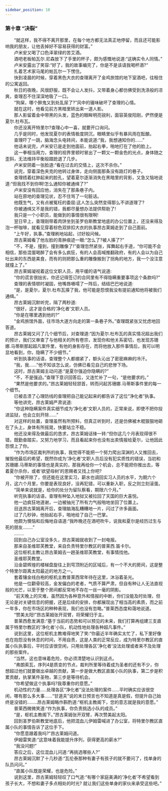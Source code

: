 ```yaml
---
sidebar_position: 10
---
```

### 第十章  “决裂”  


　　“就这样，我不得不离开那里，在每个地方都无法真正地停留，而且还可能影响我的朋友，让他丢掉好不容易获得的财富。”  
　　卢米安又喝了口色泽翠绿的苦艾酒。  
　　酒吧老板帕瓦尔.尼森放下了手里的杯子，颇为感慨地说道:“这确实令人同情。”  
　　卢米安露出了笑容:“好了，我的故事编完了，你是不是该请我喝杯酒?“  
　　扎着艺术家马尾的帕瓦尔一下愣住。  
　　快到凌晨的时候，穿着黑色大衣的查理离开了金鸡旅馆的地下室酒吧，往租住的公寓返回。  
　　秋日的夜晚，风很舒服，既不会让人发抖，又带着身心都仿佛受到洗涤般的凉爽，查理忍不住深深地吸了一口。  
　　“狗屎，哪个醉鬼又到处乱尿了?”风中的骚味破坏了查理的心情。  
　　就在这时，他看见前方黑暗里转出来一道人影。  
　　那人影留着金中带黑的头发，蓝色的眼眸明亮锐利，面容英俊阳刚，俨然便是夏尔.杜布瓦。  
　　你还没离开特里尔?查理心中一喜，就要开口询问。  
　　几乎是同时，他发现夏尔的表情极度阴沉，眼睛里似乎有暴风雨在酝酿。  
　　查理吓了一跳，脑海念头电转间，本能说道:“我，我想通知你的...…”  
　　他话未说完，卢米安已是走到他面前，抬起右拳，啪地打在了他的脸上。  
　　这一拳相当用力，查理的视界里顿时冒出了一颗又一颗金色的光点，身体随之歪斜，无法维持平衡般踉跄退了几步。  
　　卢米安阴着一张脸道:“看在过去的交情上，这次不杀你。”  
　　说完，穿着深色夹克的他转过身体，走向侧面那条没有路灯的巷子。  
　　查理捂着红肿起来的脸孔，望着夏尔逐渐消失在黑暗里的背影，又急又恼地说道:“但我找不到你啊!怎么通知你被通缉了?”  
　　卢米安没有回应他，消失在了那条巷子内。  
　　站在原地的查理见状，忍不住骂了一句脏话。  
　　他既生气，又有点被冤枉的委屈:这人怎么突然变得那么不讲道理了?  
　　你被通缉又不是我的错，我都尽量想办法提供帮助了!  
　　我只是一个小职员，能做到的事情很有限啊!  
　　翌日早上，查理刚带着肉饼坐到圣罗伯斯教堂地底的办公位置上，还没来得及泡一杯咖啡，就看见穿着棕色双排扣大衣的执事昂古莱姆走到了自己面前。  
　　“上午好，执事。”查理刷地站起，讨好般问候。  
　　昂古莱姆看了他左脸的青肿痕迹一眼:“怎么了?被人揍了?”  
　　“不，不是，撞到，撞到雕像了!”查理忽然紧张，挥舞起右手道，“你可能不会相信，那些混蛋喝醉了会有多么疯狂，有的人会高喊推翻政府，有的人会以为自己吐出来的东西是美食，而有的则把那么重的雕像搬到了拐角的地方，我一个没注意就撞上了。”  
　　昂古莱姆凝视着这位文职人员，用平缓的语气说道:  
　　“你的谎言很拙劣，你还记得签订的合同里有不得隐瞒重要事项这个条款吗?”  
　　查理的表情顿时凝固，他嘴唇嗫嚅了一阵后，结结巴巴地说道:  
　　“是，是夏尔，夏尔.杜布瓦揍了我，他可能是怨恨我没有提前通知他将被我们通缉。”  
　　昂古莱姆沉默听完，隔了两秒道:  
　　“很好，这才是合格的‘净化者’文职人员。  
　　“你是在哪里遇到他的?”  
　　“金鸡旅馆外面，往市场大道方向走的第一条巷子外。”查理既紧张又忧虑地回答道。  
　　昂古莱姆又问了几个细节后，对查理道:“因为夏尔.杜布瓦的真实情况超出我们的预计，我们又审查了与他相关的所有卷宗，发现你和他关系密切，也发现苏珊娜.马蒂斯那起超凡案件里，有他的身影存在，而将他放入那件事情后，我可以明显地看到，你，隐瞒了不少细节。”  
　　听到执事的话语，查理整个人都绷紧了，额头沁出了密密麻麻的冷汗。  
　　“我，我……”他不知该怎么说，仿佛已看见自己的悲惨下场。  
　　这时，昂古莱姆主动问道:“是夏尔强迫你隐瞒的?”  
　　“不，不是强迫。”查理下意识回答后，又连忙补了一句，“是他要求的。”  
　　“果然是他要求的。”昂古莱姆轻轻颔首，转而问起苏珊娜.马蒂斯事件里的每一个细节。  
　　已被击溃了心理防线的查理把自己能记起来的都告诉了这位“净化者”执事。  
　　等他讲完，昂古莱姆严肃说道:  
　　“你这种隐瞒案件真实细节成为‘净化者’文职人员的，正常来说，即使不把你投进监狱，也会立刻开除......”  
　　对这样的处置，查理虽然有所预料，但真正听到时，还是仿佛被木棍狠狠地砸在了头上，身体有所摇晃，快要站立不稳。  
　　他还没来得及做最后的恳求，昂古莱姆话锋一转:“但你这几个月表现得很不错，既勤奋踏实，又努力地学习，而且看起来你也没有出卖情报给夏尔，让他因此怨恨上了你。  
　　“作为市场区裁判所的执事，我觉得不能把一个努力爬出深渊的人又推回去，摧毁他最后的希望，既然你成为‘净化者’文职人员后没有犯实质性的错误，当初和苏珊娜.马蒂斯的事情也是真实的，那我再给你一个机会，总不能把你推出去，等着夏尔杀你，或者‘欲望母树’的恩赐者又找上你吧?  
　　“你被开除了，但还能在这里实习，薪水也调回实习人员的水平，为期六个月，这六个月里，你要是表现良好，没再犯错，可以重新入职，反之则立刻滚蛋。  
　　“简单来说就是，给你的处分为留队察看，期限六个月。”  
　　听完执事的话语，查理有种坠入地狱又被拉回了天国的巨大喜悦。  
　　他一边疯狂地道谢，一边被抽光了所有力气般啪地坐回了位置上。  
　　目送昂古莱姆离开后，查理脑海乱糟糟地一片，闪过了许多画面。  
　　过了几秒钟，他抬起右手，啪地给了自己一巴掌。  
　　他颇为懊恼和后悔地自语道:“我昨晚还在酒吧吹牛，说我和夏尔是经历过生与死的朋友….….”  
　　….….  
　　回到自己办公室没多久，昂古莱姆就收到了一封电报。  
　　那来自圣维耶芙教堂，来自负责特里尔教区的普莱西.笛卡尔。  
　　这位枢机主教让昂古莱姆去一趟圣维耶芙教堂，有事情找他。  
　　圣维耶芙教堂。  
　　沿金碧辉煌的楼梯盘旋往上到穹顶附近的区域后，有一个不大的房间，这是整个特里尔距离太阳最近的地方之一。  
　　套着镶金线白袍的枢机主教普莱西常年待在这里，沐浴着圣光。  
　　他是一位颧骨较高，金发偏白的老者，气质不算严肃，但自有种让人无法直视般的光芒，以至于整个房间都反常地不存在一丝一毫的阴影。  
　　“前天晚上的灾难，虽然因为各种意外和情报的中断，你们没能及时处理，但无论是对关键信息的把握，还是后续的安排，你都展现出了相当高的素质，而之前一年多，你在市场区的种种表现，我们也没有忽略。”普莱西态度和蔼地说道。  
　　“赞美太阳!”昂古莱姆张开双臂，将荣耀归于主。  
　　普莱西愈发满意:“基于当前的态势和可以预见的未来，我们打算再组建三支直属于特里尔教区的‘净化者’小队，机动性地处理各种超凡事件。”  
　　说到这里，这位枢机主教难得地笑了笑:“你最近半年确实太忙了，私下里好像也在抱怨没有休息的时间，不用自责，这是人类的正常反应，成为特里尔教区的直属小队执事后，平时应该很空闲，只用处理各区‘净化者’没法处理或者来不及处理的那些案件。  
　　“当然，这也意味着危险，你必须清楚地认识到这点。  
　　“弗朗索瓦，序列4是质变的节点，裁判所里等待着成为圣者的还有不少，你想超过他们就要做出卓越的贡献，第一步是做大教区直属小队的执事，第二步是积累贡献，执掌某件圣物，第三步是等待机会。  
　　“你希望做这个执事吗?我尊重你的意愿。”  
　　机动性的力量.....处理各区“净化者”没法处理的案件..….平时确实应该很空闲，哪有那么多大事……“甘道夫”说的末日预言也不知道是真是假，但提升自己始终是没错的.…....昂古莱姆略作斟酌道:“枢机主教阁下，您的意志就是我的意愿。”  
　　普莱西微微笑道:“作为执事，你负责挑选小队的成员。”  
　　“是，枢机主教阁下。”昂古莱姆张开双臂，再次赞美起太阳。  
　　回到圣罗伯斯教堂地底后，他把混血儿伊姆雷喊进了办公室，将特里尔教区直属小队的事情告诉了这位手下。  
　　“你愿意跟着我吗?”昂古莱姆问道。  
　　伊姆雷笑道:“这意味着我能提升序列，获得更高的薪水?”  
　　“我没问题!”  
　　答应之后，这位混血儿问道:“再挑选哪些人?”  
　　昂古莱姆沉默了十几秒道:“瓦伦泰那种有妻子有孩子的就不要问了，找单身的队员问问。”  
　　“直属小队既是荣耀，也是危险。”  
　　说到这里，昂古莱姆轻轻叹了口气道:“有哪个家庭美满的‘净化者’不希望看到孩子长大，不想和妻子多点相处的时光? 就让我们这些单身的家伙来承受这些吧。”  

